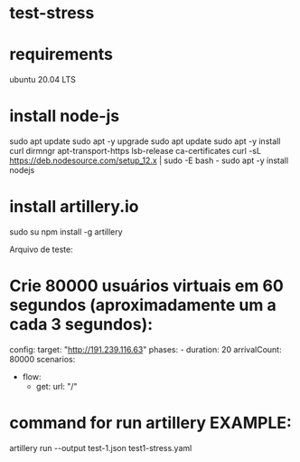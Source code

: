 # test-stress

# requirements
ubuntu 20.04 LTS

# install node-js

sudo apt update
sudo apt -y upgrade
sudo apt update
sudo apt -y install curl dirmngr apt-transport-https lsb-release ca-certificates
curl -sL https://deb.nodesource.com/setup_12.x | sudo -E bash -
sudo apt -y install nodejs

# install artillery.io

sudo su
npm install -g artillery


Arquivo de teste:

# Crie 80000 usuários virtuais em 60 segundos (aproximadamente um a cada 3 segundos):

config:
  target: "http://191.239.116.63"
  phases:
    - duration: 20
      arrivalCount: 80000
scenarios:
  - flow:
      - get:
          url: "/"
          
# command for run artillery EXAMPLE:
artillery run --output test-1.json test1-stress.yaml
